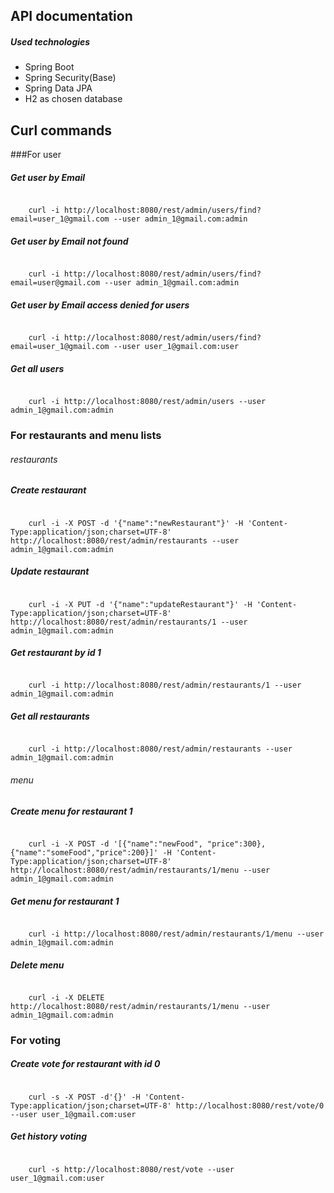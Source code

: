## API documentation
##### Used technologies 
* Spring Boot
* Spring Security(Base)
* Spring Data JPA
* H2 as chosen database

## Curl commands

###For user

##### Get user by Email
<code>
    curl -i http://localhost:8080/rest/admin/users/find?email=user_1@gmail.com --user admin_1@gmail.com:admin
</code>

##### Get user by Email not found
<code>
    curl -i http://localhost:8080/rest/admin/users/find?email=user@gmail.com --user admin_1@gmail.com:admin
</code>

##### Get user by Email access denied for users
<code>
    curl -i http://localhost:8080/rest/admin/users/find?email=user_1@gmail.com --user user_1@gmail.com:user
</code>

##### Get all users
<code>
    curl -i http://localhost:8080/rest/admin/users --user admin_1@gmail.com:admin
</code>

### For restaurants and menu lists
###### restaurants
##### Create restaurant
<code>
    curl -i -X POST -d '{"name":"newRestaurant"}' -H 'Content-Type:application/json;charset=UTF-8' http://localhost:8080/rest/admin/restaurants --user admin_1@gmail.com:admin
</code>
 
##### Update restaurant
<code>
    curl -i -X PUT -d '{"name":"updateRestaurant"}' -H 'Content-Type:application/json;charset=UTF-8' http://localhost:8080/rest/admin/restaurants/1 --user admin_1@gmail.com:admin
</code>
 
##### Get restaurant by id 1
<code>
    curl -i http://localhost:8080/rest/admin/restaurants/1 --user admin_1@gmail.com:admin
</code>

##### Get all restaurants 
<code>
    curl -i http://localhost:8080/rest/admin/restaurants --user admin_1@gmail.com:admin
</code>

###### menu
##### Create menu for restaurant 1
<code>
    curl -i -X POST -d '[{"name":"newFood", "price":300},{"name":"someFood","price":200}]' -H 'Content-Type:application/json;charset=UTF-8' http://localhost:8080/rest/admin/restaurants/1/menu --user admin_1@gmail.com:admin
</code>
  
##### Get menu for restaurant 1
<code>
    curl -i http://localhost:8080/rest/admin/restaurants/1/menu --user admin_1@gmail.com:admin
</code>
  
##### Delete menu
<code>
    curl -i -X DELETE http://localhost:8080/rest/admin/restaurants/1/menu --user admin_1@gmail.com:admin
</code>
   
### For voting
##### Create vote for restaurant with id 0
<code>
    curl -s -X POST -d'{}' -H 'Content-Type:application/json;charset=UTF-8' http://localhost:8080/rest/vote/0 --user user_1@gmail.com:user
</code>
   
##### Get history voting
<code>
    curl -s http://localhost:8080/rest/vote --user user_1@gmail.com:user
</code>